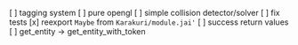 [ ] tagging system
[ ] pure opengl
[ ] simple collision detector/solver
[ ] fix tests
[x] reexport `Maybe` from `Karakuri/module.jai'`
[ ] success return values
[ ] get_entity -> get_entity_with_token
